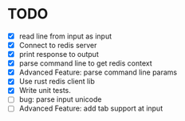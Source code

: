 # TODO

- [x] read line from input as input
- [x] Connect to redis server
- [x] print response to output
- [x] parse command line to get redis context
- [x] Advanced Feature: parse command line params
- [x] Use rust redis client lib
- [x] Write unit tests.
- [ ] bug: parse input unicode
- [ ] Advanced Feature: add tab support at input
